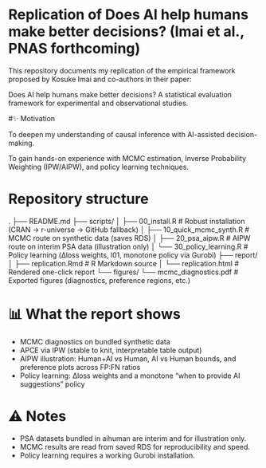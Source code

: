 # Replication of Does AI help humans make better decisions? (Imai et al., PNAS forthcoming)

This repository documents my replication of the empirical framework proposed by Kosuke Imai and co-authors in their paper:

Does AI help humans make better decisions? A statistical evaluation framework for experimental and observational studies.

#✨ Motivation

To deepen my understanding of causal inference with AI-assisted decision-making.

To gain hands-on experience with MCMC estimation, Inverse Probability Weighting (IPW/AIPW), and policy learning techniques.

# Repository structure
.
├── README.md
├── scripts/
│ ├── 00_install.R # Robust installation (CRAN → r-universe → GitHub fallback)
│ ├── 10_quick_mcmc_synth.R # MCMC route on synthetic data (saves RDS)
│ ├── 20_psa_aipw.R # AIPW route on interim PSA data (illustration only)
│ └── 30_policy_learning.R # Policy learning (Δloss weights, l01, monotone policy via Gurobi)
├── report/
│ ├── replication.Rmd # R Markdown source
│ └── replication.html # Rendered one-click report
└── figures/
└── mcmc_diagnostics.pdf # Exported figures (diagnostics, preference regions, etc.)


# 📊 What the report shows
- MCMC diagnostics on bundled synthetic data
- APCE via IPW (stable to knit, interpretable table output)
- AIPW illustration: Human+AI vs Human, AI vs Human bounds, and preference plots across FP:FN ratios
- Policy learning: Δloss weights and a monotone “when to provide AI suggestions” policy

# ⚠️ Notes
- PSA datasets bundled in aihuman are interim and for illustration only.
- MCMC results are read from saved RDS for reproducibility and speed.
- Policy learning requires a working Gurobi installation.
